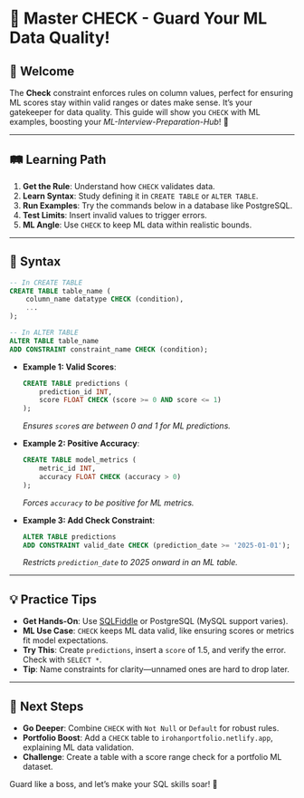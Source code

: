 # 🎉 Master CHECK - Guard Your ML Data Quality!

## 🌟 Welcome

The **Check** constraint enforces rules on column values, perfect for ensuring ML scores stay within valid ranges or dates make sense. It’s your gatekeeper for data quality. This guide will show you `CHECK` with ML examples, boosting your *ML-Interview-Preparation-Hub*! 🚀

---

## 🛤️ Learning Path

1. **Get the Rule**: Understand how `CHECK` validates data.
2. **Learn Syntax**: Study defining it in `CREATE TABLE` or `ALTER TABLE`.
3. **Run Examples**: Try the commands below in a database like PostgreSQL.
4. **Test Limits**: Insert invalid values to trigger errors.
5. **ML Angle**: Use `CHECK` to keep ML data within realistic bounds.

---

## 📜 Syntax

```sql
-- In CREATE TABLE
CREATE TABLE table_name (
    column_name datatype CHECK (condition),
    ...
);

-- In ALTER TABLE
ALTER TABLE table_name
ADD CONSTRAINT constraint_name CHECK (condition);
```

- **Example 1: Valid Scores**:
  ```sql
  CREATE TABLE predictions (
      prediction_id INT,
      score FLOAT CHECK (score >= 0 AND score <= 1)
  );
  ```
  *Ensures `score`s are between 0 and 1 for ML predictions.*

- **Example 2: Positive Accuracy**:
  ```sql
  CREATE TABLE model_metrics (
      metric_id INT,
      accuracy FLOAT CHECK (accuracy > 0)
  );
  ```
  *Forces `accuracy` to be positive for ML metrics.*

- **Example 3: Add Check Constraint**:
  ```sql
  ALTER TABLE predictions
  ADD CONSTRAINT valid_date CHECK (prediction_date >= '2025-01-01');
  ```
  *Restricts `prediction_date` to 2025 onward in an ML table.*

---

## 💡 Practice Tips

- **Get Hands-On**: Use [SQLFiddle](http://sqlfiddle.com) or PostgreSQL (MySQL support varies).
- **ML Use Case**: `CHECK` keeps ML data valid, like ensuring scores or metrics fit model expectations.
- **Try This**: Create `predictions`, insert a `score` of 1.5, and verify the error. Check with `SELECT *`.
- **Tip**: Name constraints for clarity—unnamed ones are hard to drop later.

---

## 🚀 Next Steps

- **Go Deeper**: Combine `CHECK` with `Not Null` or `Default` for robust rules.
- **Portfolio Boost**: Add a `CHECK` table to `irohanportfolio.netlify.app`, explaining ML data validation.
- **Challenge**: Create a table with a score range check for a portfolio ML dataset.

Guard like a boss, and let’s make your SQL skills soar! 🌟